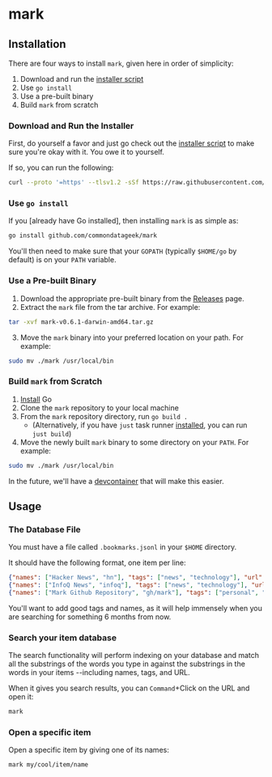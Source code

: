 # mark

## Installation

There are four ways to install `mark`, given here in order of simplicity:

1. Download and run the [installer script](https://raw.githubusercontent.com/commondatageek/mark/main/install.sh)
2. Use `go install`
3. Use a pre-built binary
4. Build `mark` from scratch


### Download and Run the Installer

First, do yourself a favor and just go check out the
[installer script](https://raw.githubusercontent.com/commondatageek/mark/main/install.sh)
to make sure you're okay with it.  You owe it to yourself.

If so, you can run the following:

```bash
curl --proto '=https' --tlsv1.2 -sSf https://raw.githubusercontent.com/commondatageek/mark/main/install.sh | bash -s
```


### Use `go install`

If you [already have Go installed], then installing `mark` is as simple as:

```bash
go install github.com/commondatageek/mark
```

You'll then need to make sure that your `GOPATH` (typically `$HOME/go` by default) is on your `PATH` variable.


### Use a Pre-built Binary

1. Download the appropriate pre-built binary from the [Releases](https://github.com/commondatageek/mark/releases/) page.
2. Extract the `mark` file from the tar archive.  For example:

```bash
tar -xvf mark-v0.6.1-darwin-amd64.tar.gz
```

3. Move the `mark` binary into your preferred location on your path.  For example:

```bash
sudo mv ./mark /usr/local/bin
```


### Build `mark` from Scratch

1. [Install](https://go.dev/doc/install) Go
2. Clone the `mark` repository to your local machine
3. From the `mark` repository directory, run `go build .`
    - (Alternatively, if you have `just` task runner [installed](https://just.systems/man/en/chapter_5.html), you can run `just build`)
4. Move the newly built `mark` binary to some directory on your `PATH`. For example:

```bash
sudo mv ./mark /usr/local/bin
```

In the future, we'll have a [devcontainer](https://code.visualstudio.com/docs/devcontainers/containers) that will make this easier.


## Usage

### The Database File

You must have a file called `.bookmarks.jsonl` in your `$HOME` directory.

It should have the following format, one item per line:

```json
{"names": ["Hacker News", "hn"], "tags": ["news", "technology"], "url": "https://news.ycombinator.com/news"}
{"names": ["InfoQ News", "infoq"], "tags": ["news", "technology"], "url": "https://infoq.com"}
{"names": ["Mark Github Repository", "gh/mark"], "tags": ["personal", "github", "mark", "cli", "golang"], "url": "https://github.com/commondatageek/mark"}
```

You'll want to add good tags and names, as it will help immensely when you are searching for something 6 months from now.


### Search your item database

The search functionality will perform indexing on your database and match all
the substrings of the words you type in against the substrings in the words in your items
--including names, tags, and URL.

When it gives you search results, you can `Command`+Click on the URL and open it:
```bash
mark
```

### Open a specific item 

Open a specific item by giving one of its names:
```bash
mark my/cool/item/name
```

